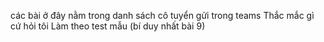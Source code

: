 các bài ở đây nằm trong danh sách cô tuyển gửi trong teams
Thắc mắc gì cứ hỏi tôi
Làm theo test mẫu (bí duy nhất bài 9)

